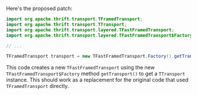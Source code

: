 Here's the proposed patch:

```java
import org.apache.thrift.transport.TFramedTransport;
import org.apache.thrift.transport.TTransport;
import org.apache.thrift.transport.layered.TFastFramedTransport;
import org.apache.thrift.transport.layered.TFastFramedTransport$Factory;

// ...

TFramedTransport transport = new TFastFramedTransport.Factory().getTransport(new TTransport());
```

This code creates a new `TFastFramedTransport` using the new `TFastFramedTransport$Factory` method `getTransport()` to get a `TTransport` instance. This should work as a replacement for the original code that used `TFramedTransport` directly.